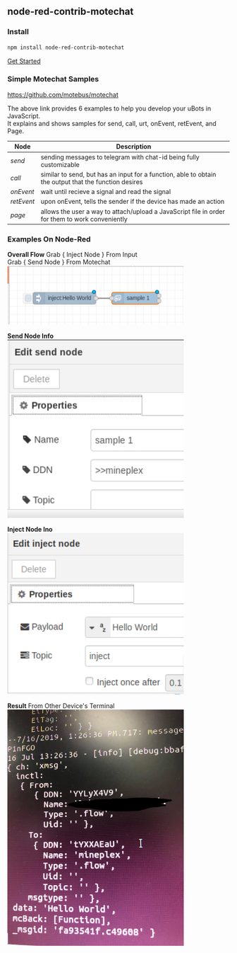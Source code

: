 ##  node-red-contrib-motechat

### Install

```bash
npm install node-red-contrib-motechat
```
[Get Started](docs/how-to-run.md)

### Simple Motechat Samples

 <https://github.com/motebus/motechat>

The above link provides 6 examples to help you develop your uBots in JavaScript. <br />
It explains and shows samples for send, call, urt, onEvent, retEvent, and Page.

Node| Description | 
--- | --- | 
*send* | sending messages to telegram with chat-id being fully customizable |
*call* | similar to send, but has an input for a function, able to obtain the output that the function desires |
*onEvent* | wait until recieve a signal and read the signal |
*retEvent* | upon onEvent, tells the sender if the device has made an action |
*page* | allows the user a way to attach/upload a JavaScript file in order for them to work conveniently |

### Examples On Node-Red

 **Overall Flow**
 Grab { Inject Node } From Input <br />
 Grab { Send Node } From Motechat <br />
<img src="/node-red-examples/sendnodes.png" width="400">

**Send Node Info**
<img src="/node-red-examples/sendnodes.info.png" width="400">

**Inject Node Ino**
<img src="/node-red-examples/InjectSendNode.png" width="400">

**Result**
From Other Device's Terminal <br />
<img src="/node-red-examples/result.jpg" width="400">



